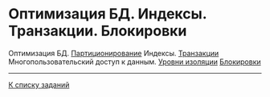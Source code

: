 # Оптимизация БД. Индексы. Транзакции. Блокировки

Оптимизация БД. [Партиционирование](src/Lab_partition.md)
Индексы. [Транзакции](src/Lab_transactions.md)
Многопользовательский доступ к данным. [Уровни изоляции](src/Lab_isolation.md)
[Блокировки](src/Lab_lock.md)

---

[К списку заданий](../../program-2-project.md)
